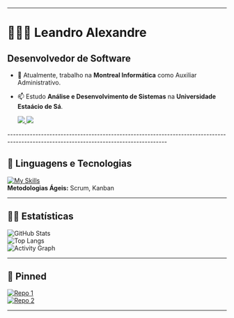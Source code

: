 --------------------------------------------------------------------------------------------------------------------------------------

# 👨🏻‍💻 Leandro Alexandre  

## Desenvolvedor de Software 
- 🔭 Atualmente, trabalho na **Montreal Informática** como Auxiliar Administrativo.  
- 📫 Estudo **Análise e Desenvolvimento de Sistemas** na **Universidade Estaácio de Sá**.

  <div>
  <a href = "mailto:leandrosouzabr00@gmail.com">
    <img src="https://img.shields.io/badge/Gmail-D14836?style=for-the-badge&logo=gmail&logoColor=white" target="_blank">
  </a>
  
    <a href="https://www.linkedin.com/in/leandro-alexandre/" target="_blank">
    <img src="https://img.shields.io/badge/-LinkedIn-%230077B5?style=for-the-badge&logo=linkedin&logoColor=white" target="_blank">
  </a>   
</div>
---------------------------------------------------------------------------------------------------------------------------------------

## 👾 Linguagens e Tecnologias  

[![My Skills](https://skillicons.dev/icons?i=java,js,html,css,mysql,mongodb,git&theme=light)](https://skillicons.dev)  
**Metodologias Ágeis:** Scrum, Kanban  

---------------------------------------------------------------------------------------------------------------------------------------

## 🐱‍🏍 Estatísticas  

![GitHub Stats](https://github-readme-stats.vercel.app/api?username=Leandrowrz&show_icons=true&theme=dark&hide_border=true)  
![Top Langs](https://github-readme-stats.vercel.app/api/top-langs/?username=Leandrowrz&layout=compact&theme=dark&hide_border=true)  
![Activity Graph](https://github-readme-activity-graph.vercel.app/graph?username=Leandrowrz&theme=github-dark&hide_border=true)  

---------------------------------------------------------------------------------------------------------------------------------------

## 📌 Pinned  

[![Repo 1](https://github-readme-stats.vercel.app/api/pin/?username=Leandrowrz&repo=BancoL.L&theme=dark)](https://github.com/Leandrowrz/BancoL.L)  
[![Repo 2](https://github-readme-stats.vercel.app/api/pin/?username=Leandrowrz&repo=gerador-de-senha-aleatoria&theme=dark)](https://github.com/Leandrowrz/gerador-de-senha-aleatoria)  

-------------------------------------------------------------------------------------------------------------------------------------
